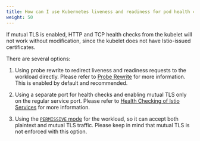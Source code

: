 ```yaml
---
title: How can I use Kubernetes liveness and readiness for pod health checks when mutual TLS is enabled?
weight: 50
---
```


If mutual TLS is enabled, HTTP and TCP health checks from the kubelet will not work without modification, since the kubelet does not have Istio-issued certificates.

There are several options:

1.  Using probe rewrite to redirect liveness and readiness requests to the
    workload directly. Please refer to [Probe Rewrite](/pt-br/docs/ops/configuration/mesh/app-health-check/#probe-rewrite)
    for more information. This is enabled by default and recommended.

1.  Using a separate port for health checks and enabling mutual TLS only on the regular service port. Please refer to [Health Checking of Istio Services](/pt-br/docs/ops/configuration/mesh/app-health-check/#separate-port) for more information.

1.  Using the [`PERMISSIVE` mode](/pt-br/docs/tasks/security/authentication/mtls-migration) for the workload, so it can accept both plaintext and mutual TLS traffic. Please keep in mind that mutual TLS is not enforced with this option.
